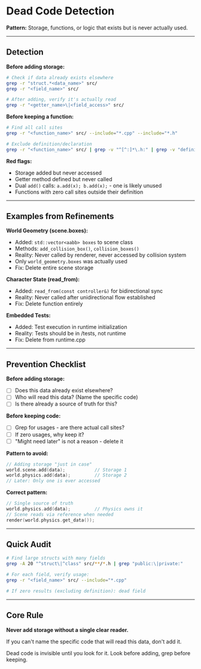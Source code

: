 # Dead Code Detection

**Pattern:** Storage, functions, or logic that exists but is never actually used.

---

## Detection

**Before adding storage:**
```bash
# Check if data already exists elsewhere
grep -r "struct.*<data_name>" src/
grep -r "<field_name>" src/

# After adding, verify it's actually read
grep -r "<getter_name>\|<field_access>" src/
```

**Before keeping a function:**
```bash
# Find all call sites
grep -r "<function_name>" src/ --include="*.cpp" --include="*.h"

# Exclude definition/declaration
grep -r "<function_name>" src/ | grep -v "^[^:]*\.h:" | grep -v "definition_file.cpp"
```

**Red flags:**
- Storage added but never accessed
- Getter method defined but never called
- Dual `add()` calls: `a.add(x); b.add(x);` - one is likely unused
- Functions with zero call sites outside their definition

---

## Examples from Refinements

**World Geometry (scene.boxes):**
- Added: `std::vector<aabb> boxes` to scene class
- Methods: `add_collision_box()`, `collision_boxes()`
- Reality: Never called by renderer, never accessed by collision system
- Only `world_geometry.boxes` was actually used
- Fix: Delete entire scene storage

**Character State (read_from):**
- Added: `read_from(const controller&)` for bidirectional sync
- Reality: Never called after unidirectional flow established
- Fix: Delete function entirely

**Embedded Tests:**
- Added: Test execution in runtime initialization
- Reality: Tests should be in /tests, not runtime
- Fix: Delete from runtime.cpp

---

## Prevention Checklist

**Before adding storage:**
- [ ] Does this data already exist elsewhere?
- [ ] Who will read this data? (Name the specific code)
- [ ] Is there already a source of truth for this?

**Before keeping code:**
- [ ] Grep for usages - are there actual call sites?
- [ ] If zero usages, why keep it?
- [ ] "Might need later" is not a reason - delete it

**Pattern to avoid:**
```cpp
// Adding storage "just in case"
world.scene.add(data);           // Storage 1
world.physics.add(data);         // Storage 2
// Later: Only one is ever accessed
```

**Correct pattern:**
```cpp
// Single source of truth
world.physics.add(data);         // Physics owns it
// Scene reads via reference when needed
render(world.physics.get_data());
```

---

## Quick Audit

```bash
# Find large structs with many fields
grep -A 20 "^struct\|^class" src/**/*.h | grep "public:\|private:"

# For each field, verify usage:
grep -r "<field_name>" src/ --include="*.cpp"

# If zero results (excluding definition): dead field
```

---

## Core Rule

**Never add storage without a single clear reader.**

If you can't name the specific code that will read this data, don't add it.

Dead code is invisible until you look for it. Look before adding, grep before keeping.
